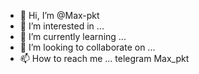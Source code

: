 - 👋 Hi, I’m @Max-pkt
- 👀 I’m interested in ...
- 🌱 I’m currently learning ...
- 💞️ I’m looking to collaborate on ...
- 📫 How to reach me ... telegram Max_pkt

<!---
Max-pkt/Max-pkt is a ✨ special ✨ repository because its `README.md` (this file) appears on your GitHub profile.
You can click the Preview link to take a look at your changes.
--->
